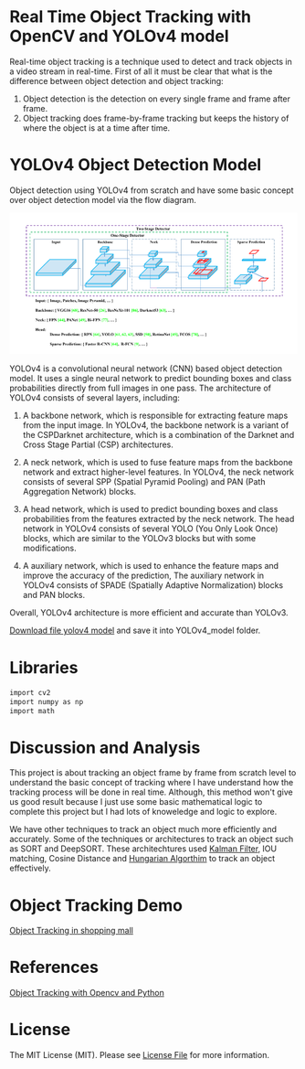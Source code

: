 # Real Time Object Tracking with OpenCV and YOLOv4 model
Real-time object tracking is a technique used to detect and track objects in a video stream in real-time. First of all it must be clear that what is the difference between object detection and object tracking:
1. Object detection is the detection on every single frame and frame after frame. 
2. Object tracking does frame-by-frame tracking but keeps the history of where the object is at a time after time.

# YOLOv4 Object Detection Model
Object detection using YOLOv4 from scratch and have some basic concept over object detection model via the flow diagram.

![This is an image](/images/AO.png)

YOLOv4 is a convolutional neural network (CNN) based object detection model. It uses a single neural network to predict bounding boxes and class probabilities directly from full images in one pass. The architecture of YOLOv4 consists of several layers, including:

1. A backbone network, which is responsible for extracting feature maps from the input image. In YOLOv4, the backbone network is a variant of the CSPDarknet architecture, which is a combination of the Darknet and Cross Stage Partial (CSP) architectures.

2. A neck network, which is used to fuse feature maps from the backbone network and extract higher-level features. In YOLOv4, the neck network consists of several SPP (Spatial Pyramid Pooling) and PAN (Path Aggregation Network) blocks.

3. A head network, which is used to predict bounding boxes and class probabilities from the features extracted by the neck network. The head network in YOLOv4 consists of several YOLO (You Only Look Once) blocks, which are similar to the YOLOv3 blocks but with some modifications.

4. A auxiliary network, which is used to enhance the feature maps and improve the accuracy of the prediction, The auxiliary network in YOLOv4 consists of SPADE (Spatially Adaptive Normalization) blocks and PAN blocks.

Overall, YOLOv4 architecture is more efficient and accurate than YOLOv3.

[Download file yolov4 model](https://github.com/AlexeyAB/darknet/releases/download/darknet_yolo_v3_optimal/yolov4.weights) and save it into YOLOv4_model folder.


# Libraries
    import cv2
    import numpy as np
    import math

# Discussion and Analysis
This project is about tracking an object frame by frame from scratch level to understand the basic concept of tracking where I have understand how the tracking process will be done in real time. Although, this method won't give us good result because I just use some basic mathematical logic to complete this project but I had lots of knoweledge and logic to explore.

We have other techniques to track an object much more efficiently and accurately. Some of the techniques or architectures to track an object such as SORT and DeepSORT. These architechtures used [Kalman Filter](https://www.youtube.com/playlist?list=PLX2gX-ftPVXU3oUFNATxGXY90AULiqnWT), IOU matching, Cosine Distance and [Hungarian Algorthim](https://www.youtube.com/watch?v=cQ5MsiGaDY8&t=225s&ab_channel=CompSci) to track an object effectively.

# Object Tracking Demo
[Object Tracking in shopping mall](/output/object_tracking_1.avi)

# References
[Object Tracking with Opencv and Python](https://pysource.com/2021/01/28/object-tracking-with-opencv-and-python/)

# License
The MIT License (MIT). Please see [License File](/LICENSE) for more information.
